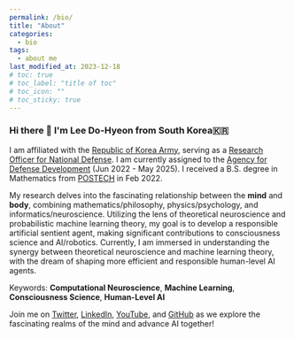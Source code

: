 ```yaml
---
permalink: /bio/
title: "About"
categories:
  - bio
tags:
  - about me
last_modified_at: 2023-12-18
# toc: true
# toc_label: "title of toc"
# toc_icon: ""
# toc_sticky: true
---
```


### Hi there 👋 I'm Lee Do-Hyeon from South Korea🇰🇷

I am affiliated with the [Republic of Korea Army](https://www.army.mil.kr/sites/army/index.do), serving as a [Research Officer for National Defense](https://www.rond.or.kr/CmsHome/MainDefault.aspx). I am currently assigned to the [Agency for Defense Development]() (Jun 2022 - May 2025). I received a B.S. degree in Mathematics from [POSTECH](https://www.postech.ac.kr/eng/) in Feb 2022.

My research delves into the fascinating relationship between the **mind** and **body**, combining mathematics/philosophy, physics/psychology, and informatics/neuroscience. Utilizing the lens of theoretical neuroscience and probabilistic machine learning theory, my goal is to develop a responsible artificial sentient agent, making significant contributions to consciousness science and AI/robotics. Currently, I am immersed in understanding the synergy between theoretical neuroscience and machine learning theory, with the dream of shaping more efficient and responsible human-level AI agents.

Keywords: **Computational Neuroscience**, **Machine Learning**, **Consciousness Science**, **Human-Level AI**

Join me on [Twitter](https://twitter.com/Lead_The_World_), [LinkedIn](https://www.linkedin.com/in/dohyeon-lee-4793a6244), [YouTube](https://www.youtube.com/@leadh99), and [GitHub](https://github.com/Lee-DoHyeon) as we explore the fascinating realms of the mind and advance AI together!
